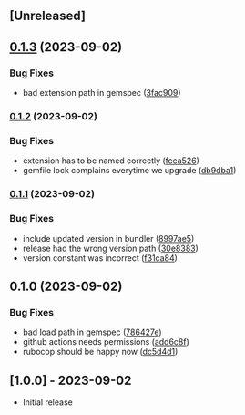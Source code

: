 ## [Unreleased]

## [0.1.3](https://github.com/lygaret/sqlite3-extension-gems/compare/v0.1.2...v0.1.3) (2023-09-02)


### Bug Fixes

* bad extension path in gemspec ([3fac909](https://github.com/lygaret/sqlite3-extension-gems/commit/3fac909b349e99962951ff105fa3b08ff8ca3b85))

### [0.1.2](https://www.github.com/lygaret/sqlite3-extension-gems/compare/v0.1.1...v0.1.2) (2023-09-02)


### Bug Fixes

* extension has to be named correctly ([fcca526](https://www.github.com/lygaret/sqlite3-extension-gems/commit/fcca5264b1ccebf34e43da6161d7f06ec08b0c5b))
* gemfile lock complains everytime we upgrade ([db9dba1](https://www.github.com/lygaret/sqlite3-extension-gems/commit/db9dba1a992ab1b1bb32831267a9fccb1fc188a5))

### [0.1.1](https://www.github.com/lygaret/sqlite3-extension-gems/compare/v0.1.0...v0.1.1) (2023-09-02)


### Bug Fixes

* include updated version in bundler ([8997ae5](https://www.github.com/lygaret/sqlite3-extension-gems/commit/8997ae51ef759dcb8a4a6bdef4c02be8d3344d64))
* release had the wrong version path ([30e8383](https://www.github.com/lygaret/sqlite3-extension-gems/commit/30e8383b0ac2ed8f5beadf952303b78ea134e6bc))
* version constant was incorrect ([f31ca84](https://www.github.com/lygaret/sqlite3-extension-gems/commit/f31ca84decd911a34ab97f83796306a538b0e87b))

## 0.1.0 (2023-09-02)


### Bug Fixes

* bad load path in gemspec ([786427e](https://www.github.com/lygaret/sqlite3-extension-gems/commit/786427ed9949146c978e30b82f20721c294a69a4))
* github actions needs permissions ([add6c8f](https://www.github.com/lygaret/sqlite3-extension-gems/commit/add6c8ffc401ac3e81198b9435da7740665014da))
* rubocop should be happy now ([dc5d4d1](https://www.github.com/lygaret/sqlite3-extension-gems/commit/dc5d4d16022fc8bd0cdc532a3220f3ed6d350513))

## [1.0.0] - 2023-09-02

- Initial release

